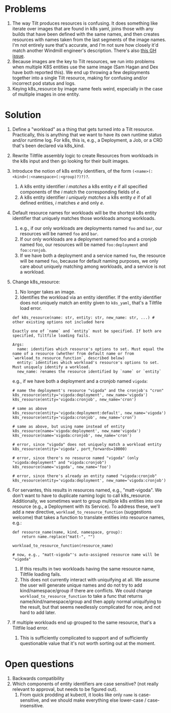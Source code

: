 # Problems

1. The way Tilt produces resources is confusing. It does something like iterate over images that are found in k8s yaml, joins those with any builds that have been defined with the same names, and then creates resources with names taken from the last segments of the image names. I'm not entirely sure that's accurate, and I'm not sure how closely it'd match another Windmill engineer's description. There's also [this GH issue](https://github.com/windmilleng/tilt/issues/1106).
2. Because images are the key to Tilt resources, we run into problems when multiple K8S entities use the same image (Sam Hagan and Dex have both reported this). We end up throwing a few deployments together into a single Tilt resource, making for confusing and/or incorrect pod status and logs.
3. Keying k8s_resource by image name feels weird, especially in the case of multiple images in one entity.

# Solution

1. Define a "workload" as a thing that gets turned into a Tilt resource. Practically, this is anything that we want to have its own runtime status and/or runtime log. For k8s, this is, e.g., a Deployment, a Job, or a CRD that's been declared via k8s_kind.
2. Rewrite Tiltfile assembly logic to create Resources from workloads in the k8s input and then go looking for their built images.
3. Introduce the notion of k8s entity identifiers, of the form `(<name>(:<kind>(:<namespace>(:<group)?)?)?`.
    1. A k8s entity identifier _i_ _matches_ a k8s entity _e_ if all specified components of the _i_ match the corresponding fields of _e_.
    2. A k8s entity identifier _i_ _uniquely matches_ a k8s entity _e_ if of all defined entities, _i_ matches _e_ and only _e_.
4. Default resource names for workloads will be the shortest k8s entity identifier that uniquely matches those workloads among workloads.
    1. e.g., if our only workloads are deployments named `foo` and `bar`, our resources will be named `foo` and `bar`.
    2. If our only workloads are a deployment named foo and a cronjob named foo, our resources will be named `foo:deployment` and `foo:cronjob`.
    3. If we have both a deployment and a service named `foo`, the resource will be named `foo`, because for default naming purposes, we only care about uniquely matching among workloads, and a service is not a workload.
5. Change k8s_resource:
    1. No longer takes an image.
    2. Identifies the workload via an entity identifier. If the entity identifier does not uniquely match an entity given to `k8s_yaml`, that's a Tiltfile load error.

    ```
    def k8s_resource(name: str, entity: str, new_name: str, ...) # other existing options not included here

    Exactly one of `name` and `entity` must be specified. If both are specified, Tiltfile loading fails.

    Args:
      name: identifies which resource's options to set. Must equal the name of a resource (whether from default name or from `workload_to_resource_function`, described below)
      entity: identifies which workload's resource's options to set. Must uniquely identify a workload.
      new_name: renames the resource identified by `name` or `entity`
    ```

    e.g., if we have both a deployment and a cronjob named `vigoda`:
    ```
    # name the deployment's resource "vigoda" and the cronjob's "cron"
    k8s_resource(entity='vigoda:deployment', new_name='vigoda')
    k8s_resource(entity='vigoda:cronjob', new_name='cron')

    # same as above
    k8s_resource(entity='vigoda:deployment:default', new_name='vigoda')
    k8s_resource(entity='vigoda:cronjob', new_name='cron')

    # same as above, but using name instead of entity
    k8s_resource(name='vigoda:deployment', new_name'vigoda')
    k8s_resource(name='vigoda:cronjob', new_name='cron')

    # error, since "vigoda" does not uniquely match a workload entity
    k8s_resource(entity='vigoda', port_forwards=10000)

    # error, since there's no resource named "vigoda" (only "vigoda:deployment" and "vigoda:cronjob")
    k8s_resource(name='vigoda', new_name='foo')

    # error, since there's already an entity named "vigoda:cronjob"
    k8s_resource(entity='vigoda:deployment', new_name='vigoda:cronjob')
    ```
6. For servantes, this results in resources named, e.g., "matt-vigoda". We don't want to have to duplicate naming logic to call k8s_resource. Additionally, we sometimes want to group multiple k8s entities into one resource (e.g., a Deployment with its Service). To address these, we'll add a new directive, `workload_to_resource_function` (suggestions welcome) that takes a function to translate entities into resource names, e.g.:

    ```
    def resource_name(name, kind, namespace, group):
    	return name.replace("matt-", "")

    workload_to_resource_function(resource_name)

    # now, e.g., "matt-vigoda"'s auto-assigned resource name will be "vigoda"
    ```

    1. If this results in two workloads having the same resource name, Tiltfile loading fails.
    2. This does not currently interact with uniquifying at all. We assume the user will generate unique names and do not try to add kind/namespace/group if there are conflicts. We could change `workload_to_resource_function` to take a func that returns name/kind/namespace/group and then apply normal uniquifying to the result, but that seems needlessly complicated for now, and not hard to add later.

7. If multiple workloads end up grouped to the same resource, that's a Tiltfile load error.
    1. This is sufficiently complicated to support and of sufficiently questionable value that it's not worth sorting out at the moment.

# Open questions

1. Backwards compatibility
2. Which components of entity identifiers are case sensitive? (not really relevant to approval, but needs to be figured out).
    1. From quick prodding at kubectl, it looks like only `name` is case-sensitive, and we should make everything else lower-case / case-insensitive.

